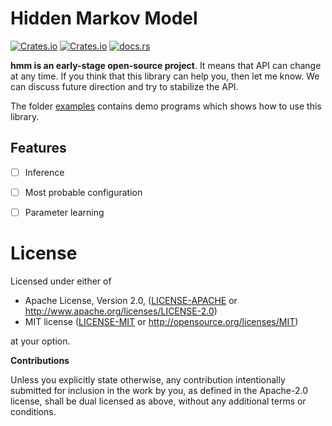 # Hidden Markov Model 

[![Crates.io](https://img.shields.io/crates/v/hmm.svg)](https://crates.io/crates/hmm) [![Crates.io](https://img.shields.io/crates/l/hmm.svg)](https://github.com/klangner/hmm/blob/master/LICENSE-MIT) [![docs.rs](https://docs.rs/hmm/badge.svg)](https://docs.rs/hmm/)

**hmm is an early-stage open-source project**. It means that API can change at any time.
If you think that this library can help you, then let me know. We can discuss future direction and try to stabilize the API.

The folder [examples](https://github.com/klangner/hmm/tree/master/examples) contains demo programs which shows how to use this library.


## Features
   
  * [ ] Inference
  * [ ] Most probable configuration
  * [ ] Parameter learning

  
# License

Licensed under either of

 * Apache License, Version 2.0, ([LICENSE-APACHE](LICENSE-APACHE) or http://www.apache.org/licenses/LICENSE-2.0)
 * MIT license ([LICENSE-MIT](LICENSE-MIT) or http://opensource.org/licenses/MIT)

at your option.


**Contributions**

Unless you explicitly state otherwise, any contribution intentionally submitted
for inclusion in the work by you, as defined in the Apache-2.0 license, shall be
dual licensed as above, without any additional terms or conditions.
